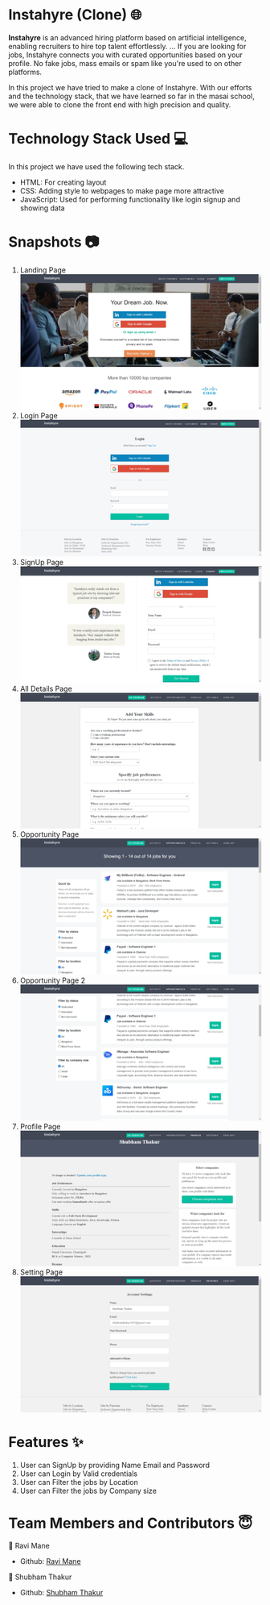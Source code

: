 # Instahyre (Clone) 🌐
**Instahyre** is an advanced hiring platform based on artificial intelligence, enabling recruiters to hire top talent effortlessly. ... If you are looking for jobs, Instahyre connects you with curated opportunities based on your profile. No fake jobs, mass emails or spam like you're used to on other platforms. 

In this project we have tried to make a clone of Instahyre. With our efforts and the technology stack, that we have learned so far in the masai school, we were able to clone the front end with high precision and quality.

# Technology Stack Used 💻
In this project we have used the following tech stack.

- HTML: For creating layout
- CSS: Adding style to webpages to make page more attractive
- JavaScript: Used for performing functionality like login signup and showing data

# Snapshots 📷

1. Landing Page
![Landing Page](https://github.com/ShubhamThakur139/InstahyreClone/blob/master/READMEimages/landingPage.jpg)
2. Login Page
![Login Page](https://github.com/ShubhamThakur139/InstahyreClone/blob/master/READMEimages/LogInPage.png)
3. SignUp Page
![Sign Up Page](https://github.com/ShubhamThakur139/InstahyreClone/blob/master/READMEimages/SignUpPage.jpeg)
4. All Details Page
![All Details Page](https://github.com/ShubhamThakur139/InstahyreClone/blob/master/READMEimages/all_details.png)
5. Opportunity Page
![Opportunity Page 1](https://github.com/ShubhamThakur139/InstahyreClone/blob/master/READMEimages/opportunitiesPage1.jpg)
6. Opportunity Page 2
![Opportunity Page 2](https://github.com/ShubhamThakur139/InstahyreClone/blob/master/READMEimages/opportunitiesPage2.jpg)
7. Profile Page
![Profile Page](https://github.com/ShubhamThakur139/InstahyreClone/blob/master/READMEimages/ProfilePage.jpg)
8. Setting Page
![Setting Page](https://github.com/ShubhamThakur139/InstahyreClone/blob/master/READMEimages/SettingPage.jpg)

# Features ✨
1. User can SignUp by providing Name Email and Password
2. User can Login by Valid credentials
3. User can Filter the jobs by Location 
4. User can Filter the jobs by Company size

# Team Members and Contributors 😇
👤 Ravi Mane
- Github: [Ravi Mane](https://github.com/meravimane)

👤 Shubham Thakur
- Github: [Shubham Thakur](https://github.com/ShubhamThakur139)
